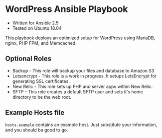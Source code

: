 # WordPress Ansible Playbook

- Written for Ansible 2.5
- Tested on Ubuntu 18.04

This playbook deploys an optimized setup for WordPress using MariaDB, nginx, PHP FPM, and Memcached.

## Optional Roles

* Backup - This role will backup your files and database to Amazon S3
* Letsencrypt - This role is a work in progress. It setups LetsEncrypt for generating SSL certificates.
* New Relic - This role sets up PHP and server apps within New Relic.
* SFTP - This role creates a default SFTP user and sets it's home directory to be the web root.

## Example Hosts file

`hosts.example` contains an example host. Just substitute your information, and you should be good to go.
